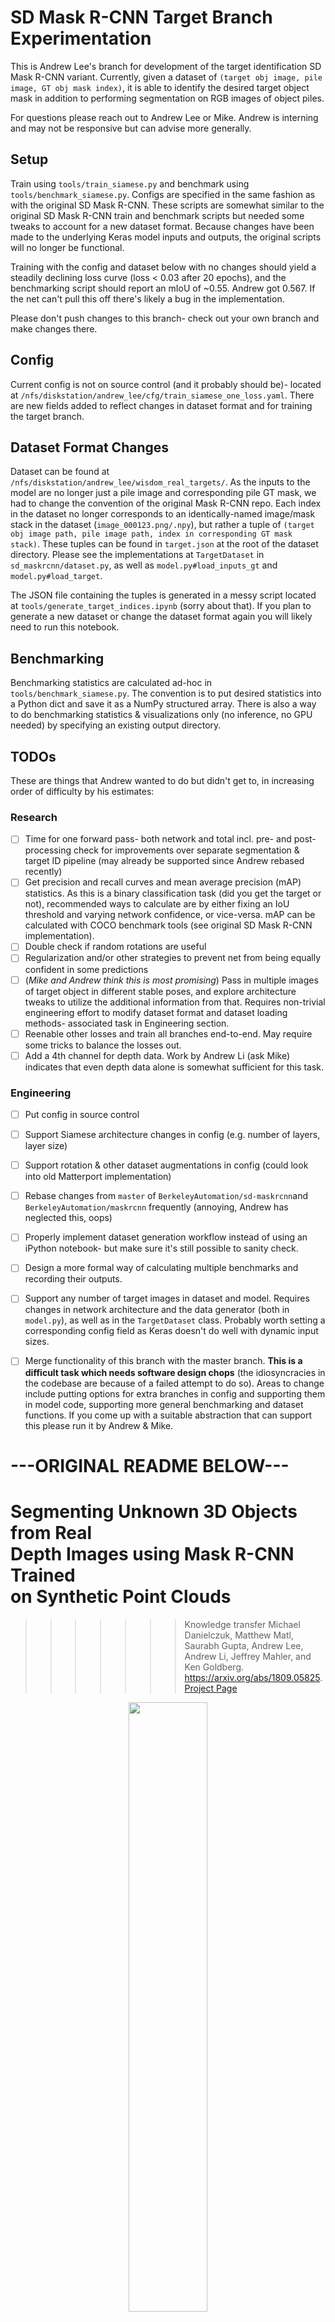 # SD Mask R-CNN Target Branch Experimentation

This is Andrew Lee's branch for development of the target identification SD Mask R-CNN variant.
Currently, given a dataset of `(target obj image, pile image, GT obj mask index)`, it is able to identify the desired target object mask in addition to performing segmentation on RGB images of object piles.

For questions please reach out to Andrew Lee or Mike. Andrew is interning and may not be responsive but can advise more generally.

## Setup
Train using `tools/train_siamese.py` and benchmark using `tools/benchmark_siamese.py`. Configs are specified in the same fashion as with the original SD Mask R-CNN. These scripts are somewhat similar to the original SD Mask R-CNN train and benchmark scripts but needed some tweaks to account for a new dataset format. Because changes have been made to the underlying Keras model inputs and outputs, the original scripts will no longer be functional.

Training with the config and dataset below with no changes should yield a steadily declining loss curve (loss < 0.03 after 20 epochs), and the benchmarking script should report an mIoU of ~0.55. Andrew got 0.567. If the net can't pull this off there's likely a bug in the implementation.

Please don't push changes to this branch- check out your own branch and make changes there. 

## Config
Current config is not on source control (and it probably should be)- located at `/nfs/diskstation/andrew_lee/cfg/train_siamese_one_loss.yaml`. There are new fields added to reflect changes in dataset format and for training the target branch.

## Dataset Format Changes
Dataset can be found at `/nfs/diskstation/andrew_lee/wisdom_real_targets/`. As the inputs to the model are no longer just a pile image and corresponding pile GT mask, we had to change the convention of the original Mask R-CNN repo. Each index in the dataset no longer corresponds to an identically-named image/mask stack in the dataset (`image_000123.png/.npy`), but rather a tuple of `(target obj image path, pile image path, index in corresponding GT mask stack)`. These tuples can be found in `target.json` at the root of the dataset directory. Please see the implementations at `TargetDataset` in `sd_maskrcnn/dataset.py`, as well as `model.py#load_inputs_gt` and `model.py#load_target`.

The JSON file containing the tuples is generated in a messy script located at `tools/generate_target_indices.ipynb` (sorry about that). If you plan to generate a new dataset or change the dataset format again you will likely need to run this notebook.

## Benchmarking
Benchmarking statistics are calculated ad-hoc in `tools/benchmark_siamese.py`. The convention is to put desired statistics into a Python dict and save it as a NumPy structured array. There is also a way to do benchmarking statistics & visualizations only (no inference, no GPU needed) by specifying an existing output directory.

## TODOs
These are things that Andrew wanted to do but didn't get to, in increasing order of difficulty by his estimates:
### Research
- [ ] Time for one forward pass- both network and total incl. pre- and post-processing check for improvements over separate segmentation & target ID pipeline (may already be supported since Andrew rebased recently)
- [ ] Get precision and recall curves and mean average precision (mAP) statistics. As this is a binary classification task (did you get the target or not), recommended ways to calculate are by either fixing an IoU threshold and varying network confidence, or vice-versa. mAP can be calculated with COCO benchmark tools (see original SD Mask R-CNN implementation).
- [ ] Double check if random rotations are useful
- [ ] Regularization and/or other strategies to prevent net from being equally confident in some predictions
- [ ] (*Mike and Andrew think this is most promising*) Pass in multiple images of target object in different stable poses, and explore architecture tweaks to utilize the additional information from that. Requires non-trivial engineering effort to modify dataset format and dataset loading methods- associated task in Engineering section.
- [ ] Reenable other losses and train all branches end-to-end. May require some tricks to balance the losses out.
- [ ] Add a 4th channel for depth data. Work by Andrew Li (ask Mike) indicates that even depth data alone is somewhat sufficient for this task.

### Engineering
- [ ] Put config in source control
- [ ] Support Siamese architecture changes in config (e.g. number of layers, layer size) 
- [ ] Support rotation & other dataset augmentations in config (could look into old Matterport implementation)
- [ ] Rebase changes from `master` of `BerkeleyAutomation/sd-maskrcnn`and `BerkeleyAutomation/maskrcnn` frequently (annoying, Andrew has neglected this, oops)
- [ ] Properly implement dataset generation workflow instead of using an iPython notebook- but make sure it's still possible to sanity check.
- [ ] Design a more formal way of calculating multiple benchmarks and recording their outputs.
- [ ] Support any number of target images in dataset and model. Requires changes in network architecture and the data generator (both in `model.py`), as well as in the `TargetDataset` class. Probably worth setting a corresponding config field as Keras doesn't do well with dynamic input sizes.
- [ ] Merge functionality of this branch with the master branch. **This is a difficult task which needs software design chops** (the idiosyncracies in the codebase are because of a failed attempt to do so). Areas to change include putting options for extra branches in config and supporting them in model code, supporting more general benchmarking and dataset functions. If you come up with a suitable abstraction that can support this please run it by Andrew & Mike.





# ---ORIGINAL README BELOW---

# Segmenting Unknown 3D Objects from Real<br/> Depth Images using Mask R-CNN Trained<br/> on Synthetic Point Clouds
>>>>>>> Knowledge transfer
Michael Danielczuk, Matthew Matl, Saurabh Gupta, Andrew Lee, Andrew Li, Jeffrey Mahler, and Ken Goldberg. https://arxiv.org/abs/1809.05825. [Project Page](https://sites.google.com/view/wisdom-dataset/home)

<p align="center">
    <img src="https://github.com/BerkeleyAutomation/sd-maskrcnn/blob/master/resources/seg_example.png" width="50%"/>
</p>

## Install SD Mask R-CNN
To begin using the SD Mask R-CNN repository, clone the repository using `git clone https://github.com/BerkeleyAutomation/sd-maskrcnn.git` and then run `bash install.sh` from inside the root directory of the repository. This script will install the repo, and download the available pre-trained model to the `models` directory, if desired. If dataset generation capabilities are desired, run `bash install.sh generation`.

Note that these instructions assume a Python 3 environment.

## Benchmark a Pre-trained Model
To benchmark a pre-trained model, first download the [pre-trained model](https://berkeley.box.com/shared/static/obj0b2o589gc1odr2jwkx4qjbep11t0o.h5) and extract it to `models/sd_maskrcnn.h5`. If you have run the install script, then the model has already been downloaded to the correct location. Next, download the [WISDOM-Real](https://berkeley.box.com/shared/static/7aurloy043f1py5nukxo9vop3yn7d7l3.rar) dataset for testing. Edit `cfg/benchmark.yaml` so that the test path points to the dataset to test on (typically, `/path/to/dataset/wisdom/wisdom-real/high-res/`). Finally, run `python tools/benchmark.py` from the root directory of the project. You may also set the CUDA_VISIBLE_DEVICES if benchmarking using a GPU. Results will be available within the output directory specified in the `benchmark.yaml` file, and include visualizations of the masks if specified. An example for getting started with benchmarking can be found in this [Benchmarking Google CoLab Notebook](https://colab.research.google.com/drive/1beJu7Pjmf9JLcyNR66Btw6Hij0F2f64k).

## Train a New Model
To train a new model, first download the [WISDOM-Sim](https://berkeley.box.com/shared/static/laboype774tjgu7dzma3tmcexhdd8l5a.rar) dataset. Edit `cfg/train.yaml` so that the test path points to the dataset to train on (typically, `/path/to/dataset/wisdom/wisdom-sim/`) and adjust training parameters for your GPU (e.g., number of images per GPU, GPU count). Then, run `python tools/train.py`, again setting CUDA_VISIBLE_DEVICES if necessary.

Note: If you wish to train using single channel images (such as those in WISDOM-Sim), you can change the image_channel_count and mean_pixel parameters to 1 and the single channel mean pixel value, respectively. This option also works when loading pre-trained weights (such as COCO or Imagenet).

## Generate a New Dataset
An example for getting started with dataset generation can be found in this [Dataset Generation Google CoLab Notebook](https://colab.research.google.com/drive/1iafphvk6oRT_RF0_fD6XwbHw8tpHqZeu). To generate a new dataset for training, use the `tools/generate_mask_dataset.py` script. Edit the corresponding config files (`cfg/generate_mask_dataset.yaml, cfg/partials/states.yaml, cfg/partials/mask_dataset.yaml`) to fit your needs (specifically, at minimum, you must configure `cfg/partials/states.yaml` to point at your directory of object meshes). The `--save_tensors` command line argument allows for saving the state of each heap generated, and the `--warm_start` option allows for resuming dataset generation if it is stopped. By default, the script outputs a dataset of images to the directory specified on the command line with the following structure:
```
<dataset root directory>/
    images/
        amodal_masks/
            image_000000/
                channel_000.png
                channel_001.png
                ...
            image_000001/
                channel_000.png
                channel_001.png
                ...
            ...
        depth_ims/
            image_000000.png
            image_000001.png
            ...
        modal_masks/
            image_000000/
                channel_000.png
                channel_001.png
                ...
            image_000001/
                channel_000.png
                channel_001.png
                ...
            ...
        semantic_masks/
            image_000000.png
            image_000001.png
            ...
        train_indices.npy
        test_indices.npy
    metadata.json
    dataset_generation.log
    dataset_generation_params.yaml
```
The modal and amodal masks directories give binary amodal and modal segmentation masks for each of the objects in the heap. Semantic masks are the single-channel stacked modal masks, and depth_ims contains depth images.

## Other Available Tools
Typically, one sets the yaml file associated with the task to perform (e.g., train, benchmark, augment) and then runs the associated script. Benchmarking code for PCL and GOP baselines is also included. 

#### Augment
This operation takes a dataset and injects noise/inpaints images/can apply arbitrary operations upon an image as a pre-processing step.
`python tools/augment.py`
#### Resize
This operation takes folders of images and corresponding segmasks, and resizes them together to the proper shape as required by Mask-RCNN. `python tools/augment.py`
#### Benchmark Baseline
This operation benchmarks the PCL or GOP baselines on a given dataset. Settings for each dataset and PCL method are commented in the corresponding yaml file, as well as visualization and output settings. Run with `python tools/benchmark_baseline.py`.

To run the GOP baseline, first run these commands from the project root directory to install GOP:
```
cd sd_maskrcnn/gop && mkdir build && cd build 
cmake .. -DCMAKE_BUILD_TYPE=Release -DUSE_PYTHON=3 && make
```

To run the PCL baselines, first install python-pcl using the instructions here: https://github.com/strawlab/python-pcl.

## Datasets
Datasets for training and evaluation can be found at the [Project Page](https://sites.google.com/view/wisdom-dataset/home).

### Standard Dataset Format
All datasets, both real and sim, are assumed to be in the following format:
```
<dataset root directory>/
    depth_ims/
        image_000000.png
        image_000001.png
        ...
    modal_segmasks/
        image_000000.png
        image_000001.png
        ...
    segmasks_filled/ (optional)
    train_indices.npy
    test_indices.npy
    ...
```
All segmasks inside `modal_segmasks/` must be single-layer .pngs with 0 corresponding to the background and 1, 2, ... corresponding to a particular instance. Additionally, depth images and ground truth segmasks must be the same size; use `resize.py` in the pipeline to accomplish this. If using bin-vs-no bin segmasks to toss out spurious predictions, `segmasks_filled/` must contain those segmasks.
These should be binary (0 if bin, 255 if object). More information can be found in the README.txt file.

### Benchmark Output Format
Running `benchmark.py` will output a folder containing results, which is structured as follows:

```
<name>/ (results of one benchmarking run)
    modal_segmasks_processed/
    pred_info/
    pred_masks/
        coco_summary.txt
    results_supplement/ (optional)
    vis/ (optional)
    ...
```

COCO performance scores are located in `pred_masks/coco_summary.txt`.
Images of the network's predictions for each test case can be found in `vis` if the vis flag is set.
More benchmarking outputs (plots, missed images) can be found in `results_supplement` if the flag is set.

## Citation
If you use this code for your research, please consider citing:
```
@article{danielczuk2018segmenting,
  title={Segmenting Unknown 3D Objects from Real Depth Images using Mask R-CNN Trained on Synthetic Data},
  author={Danielczuk, Michael and Matl, Matthew and Gupta, Saurabh and Li, Andrew and Lee, Andrew and Mahler, Jeffrey and Goldberg, Ken},
  journal={arXiv preprint arXiv:1809.05825},
  year={2018}
}
```
